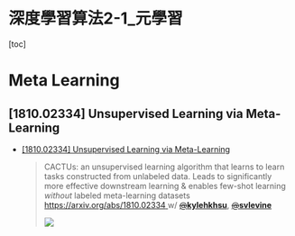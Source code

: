 # 深度學習算法2-1_元學習

[toc]
<!-- toc --> 

# Meta Learning

## [1810.02334] Unsupervised Learning via Meta-Learning

- [[1810.02334] Unsupervised Learning via Meta-Learning](https://arxiv.org/abs/1810.02334)

    > CACTUs: an unsupervised learning algorithm that learns to learn tasks constructed from unlabeled data. Leads to significantly more effective downstream learning & enables few-shot learning *without* labeled meta-learning datasets [https://arxiv.org/abs/1810.02334 ](https://t.co/3XZi9AONTn "https://arxiv.org/abs/1810.02334") w/ [~~@~~**kylehkhsu**](https://twitter.com/kylehkhsu), [~~@~~**svlevine**](https://twitter.com/svlevine)
    > 
    > ![](https://pbs.twimg.com/media/DotRDv6UYAIUysP.jpg)

